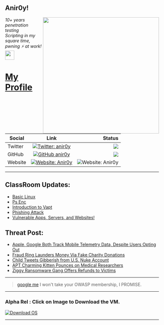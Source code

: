 <h2>Anir0y!</h2>
<img align='right' src="https://github-readme-stats.vercel.app/api?username=anir0y&show_icons=true&theme=dark" width="380">
<p><em>10+ years penetration testing<br>
  Scripting in my square time, pwning ⚡ at work!<img src="https://media.giphy.com/media/WUlplcMpOCEmTGBtBW/giphy.gif" width="30"> 
</em></p>



# [My Profile](https://anir0y.in/refer=githubreadme)

| Social   |      Link      | Status|
|----------|:-------------:|--:|
| Twitter |  [![Twitter: anir0y](https://img.shields.io/twitter/follow/anir0y?label=Follow%20me&style=plastic)](https://twitter.com/anir0y)| ![](https://img.shields.io/badge/Status-Online-blue)|
| GitHub |    [![GitHub anir0y](https://img.shields.io/github/followers/anir0y?label=Fork%20me&style=plastic)](https://github.com/anir0y)   | ![](https://img.shields.io/badge/Status-Online-blue)|
| Website |    [![Website: Anir0y](https://img.shields.io/badge/Website-anir0y.in-blue?style=flat-square&logo=google-chrome)](anir0y.in)    |  ![Website: Anir0y](https://img.shields.io/website?down_color=red&down_message=Server%20is%20Dead&style=flat-square&up_color=green&up_message=Online&url=https%3A%2F%2Fanir0y.in) |

---

## ClassRoom Updates:

<!-- CLASS:START -->
- [Basic Linux](https://classroom.anir0y.in/post/excelr-basic-linux/)
- [Ps Enc](https://classroom.anir0y.in/post/ps-enc/)
- [Introduction to Vapt](https://classroom.anir0y.in/post/intro-vapt/)
- [Phishing Attack](https://classroom.anir0y.in/post/blog2/)
- [Vulnerable Apps, Servers, and Websites!](https://classroom.anir0y.in/post/blog1/)
<!-- CLASS:END -->

## Threat Post:

<!-- THREAT:START -->
- [Apple, Google Both Track Mobile Telemetry Data, Despite Users Opting Out](https://threatpost.com/google-apple-track-mobile-opting-out/165147/)
- [Fraud Ring Launders Money Via Fake Charity Donations](https://threatpost.com/fraud-lauders-money-charity-donations/165138/)
- [Child Tweets Gibberish from U.S. Nuke Account](https://threatpost.com/child-tweets-gibberish-nuke-account/165140/)
- [APT Charming Kitten Pounces on Medical Researchers](https://threatpost.com/charming-kitten-pounces-on-researchers/165129/)
- [Ziggy Ransomware Gang Offers Refunds to Victims](https://threatpost.com/ziggy-ransomware-gang-offers-refund-to-victims/165124/)
<!-- THREAT:END -->
---


> [google me](https://google.com/search?q=@anir0y) I won't take your OWASP membership, I PROMISE. 

---
### Alpha Rel : Click on Image to Download the VM.
[![Download OS](https://i.imgur.com/4RUjCIA.png)](https://sourceforge.net/projects/classroom-os/files/latest/download)

---

